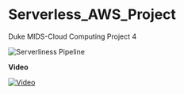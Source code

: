 # Serverless_AWS_Project
Duke MIDS-Cloud Computing Project 4

![Serverliness Pipeline](https://camo.githubusercontent.com/bb29cd924f9eb66730bbf7b0ed069a6ae03d2f1a/68747470733a2f2f757365722d696d616765732e67697468756275736572636f6e74656e742e636f6d2f35383739322f35353335343438332d62616537616638302d353437612d313165392d393930392d6135363231323531303635622e706e67)

**Video**

[![Video](https://img.youtube.com/vi/t4_tgmILZr0/0.jpg)](https://www.youtube.com/watch?v=t4_tgmILZr0&feature=youtu.be)


